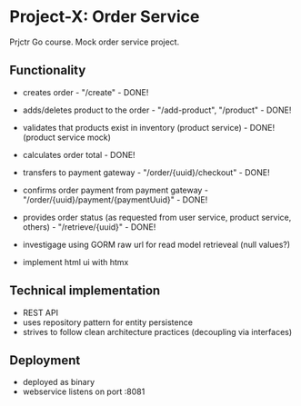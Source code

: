 # Project-X: Order Service
Prjctr Go course. Mock order service project.

## Functionality
- creates order - "/create" - DONE!
- adds/deletes product to the order - "/add-product", "/product" - DONE!
- validates that products exist in inventory (product service) - DONE! (product service mock)
- calculates order total - DONE!
- transfers to payment gateway - "/order/{uuid}/checkout" - DONE!
- confirms order payment from payment gateway - "/order/{uuid}/payment/{paymentUuid}" - DONE!
- provides order status (as requested from user service, product service, others) - "/retrieve/{uuid}" - DONE!

- investigage using GORM raw url for read model retrieveal (null values?)
- implement html ui with htmx

## Technical implementation
- REST API
- uses repository pattern for entity persistence
- strives to follow clean architecture practices (decoupling via interfaces)

## Deployment
- deployed as binary
- webservice listens on port :8081
